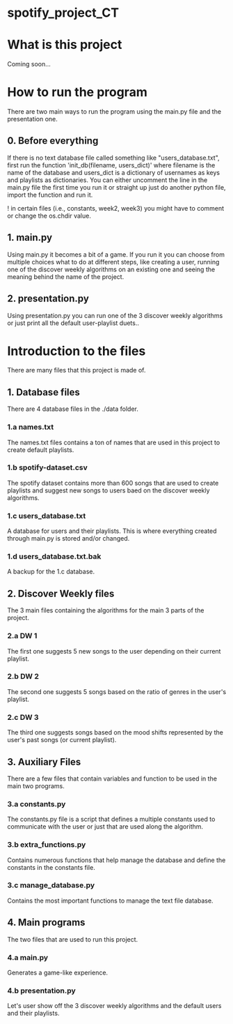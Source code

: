 # spotify_project_CT

# What is this project
Coming soon...

# How to run the program
There are two main ways to run the program using the main.py file and the presentation one.

## 0. Before everything
If there is no text database file called something like "users_database.txt", first run the function 'init_db(filename, users_dict)' where filename is the name of the database and users_dict is a dictionary of usernames as keys and playlists as dictionaries.
You can either uncomment the line in the main.py file the first time you run it or straight up just do another python file, import the function and run it.

! in certain files (i.e., constants, week2, week3) you might have to comment or change the os.chdir value. 

## 1. main.py
Using main.py it becomes a bit of a game. If you run it you can choose from multiple choices what to do at different steps, like creating a user, running one of the discover weekly algorithms on an existing one and seeing the meaning behind the name of the project.

## 2. presentation.py
Using presentation.py you can run one of the 3 discover weekly algorithms or just print all the default user-playlist duets..

# Introduction to the files
There are many files that this project is made of.

## 1. Database files
There are 4 database files in the ./data folder.

### 1.a names.txt
The names.txt files contains a ton of names that are used in this project to create default playlists.

### 1.b spotify-dataset.csv
The spotify dataset contains more than 600 songs that are used to create playlists and suggest new songs to users baed on the discover weekly algorithms.

### 1.c users_database.txt
A database for users and their playlists. This is where everything created through main.py is stored and/or changed.

### 1.d users_database.txt.bak
A backup for the 1.c database.

## 2. Discover Weekly files
The 3 main files containing the algorithms for the main 3 parts of the project.

### 2.a DW 1
The first one suggests 5 new songs to the user depending on their current playlist.

### 2.b DW 2
The second one suggests 5 songs based on the ratio of genres in the user's playlist.

### 2.c DW 3
The third one suggests songs based on the mood shifts represented by the user's past songs (or current playlist).

## 3. Auxiliary Files
There are a few files that contain variables and function to be used in the main two programs.

### 3.a constants.py
The constants.py file is a script that defines a multiple constants used to communicate with the user or just that are used along the algorithm.

### 3.b extra_functions.py
Contains numerous functions that help manage the database and define the constants in the constants file.

### 3.c manage_database.py
Contains the most important functions to manage the text file database.

## 4. Main programs
The two files that are used to run this project.

### 4.a main.py
Generates a game-like experience.

### 4.b presentation.py
Let's user show off the 3 discover weekly algorithms and the default users and their playlists.